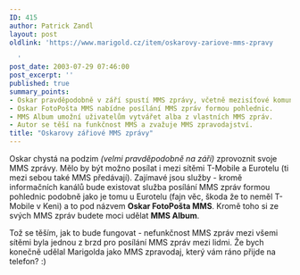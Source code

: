 ```yaml
---
ID: 415
author: Patrick Zandl
layout: post
oldlink: 'https://www.marigold.cz/item/oskarovy-zariove-mms-zpravy

  '
post_date: 2003-07-29 07:46:00
post_excerpt: ''
published: true
summary_points:
- Oskar pravděpodobně v září spustí MMS zprávy, včetně mezisíťové komunikace.
- Oskar FotoPošta MMS nabídne posílání MMS zpráv formou pohlednic.
- MMS Album umožní uživatelům vytvářet alba z vlastních MMS zpráv.
- Autor se těší na funkčnost MMS a zvažuje MMS zpravodajství.
title: "Oskarovy zářiové MMS zprávy"
---
```


<p>
Oskar chystá na podzim <EM>(velmi pravděpodobně na září)</EM> zprovoznit svoje MMS zprávy. Mělo by být možno posílat i mezi sítěmi T-Mobile a Eurotelu (ti mezi sebou také MMS předávají). Zajímavé jsou služby - kromě informačních kanálů bude existovat služba posílání MMS zpráv formou pohlednic podobně jako je tomu u Eurotelu (fajn věc, škoda že to neměl T-Mobile v Keni) a to pod názvem <STRONG>Oskar FotoPošta MMS</STRONG>. Kromě toho si ze svých MMS zpráv budete moci udělat <STRONG>MMS Album</STRONG>. </p>

<p>
Tož se těším, jak to bude fungovat - nefunkčnost MMS zpráv mezi všemi sítěmi byla jednou z brzd pro posílání MMS zpráv mezi lidmi. Že bych konečně udělal Marigolda jako MMS zpravodaj, který vám ráno přijde na telefon? :)</p>
